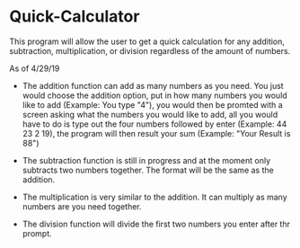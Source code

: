# Quick-Calculator
This program will allow the user to get a quick calculation for any addition, subtraction, multiplication, or division regardless of the amount of numbers.

As of 4/29/19
  - The addition function can add as many numbers as you need. You just would choose the addition option, put in how many numbers you would like to add (Example: You type "4"), you would then be promted with a screen asking what the numbers you would like to add, all you would have to do is type out the four numbers followed by enter (Example: 44 23 2 19), the program will then result your sum (Example: "Your Result is 88")
  
  - The subtraction function is still in progress and at the moment only subtracts two numbers together. The format will be the same as the addition.
  
  - The multiplication is very similar to the addition. It can multiply as many numbers are you need together.
  
  - The division function will divide the first two numbers you enter after thr prompt.
  
  
